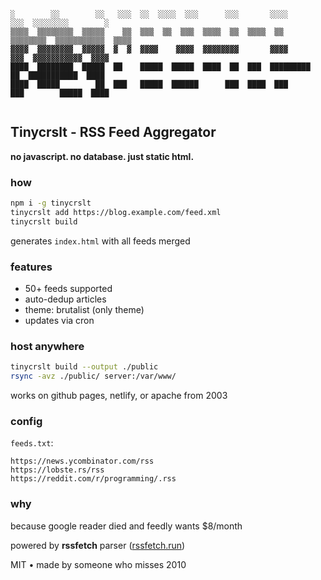```
░        ░░        ░░   ░░░  ░░  ░░░░  ░░░      ░░░       ░░░░      ░░░  ░░░░░░░░        ░
▒▒▒▒  ▒▒▒▒▒▒▒▒  ▒▒▒▒▒    ▒▒  ▒▒▒  ▒▒  ▒▒▒  ▒▒▒▒  ▒▒  ▒▒▒▒  ▒▒  ▒▒▒▒▒▒▒▒  ▒▒▒▒▒▒▒▒▒▒▒  ▒▒▒▒
▓▓▓▓  ▓▓▓▓▓▓▓▓  ▓▓▓▓▓  ▓  ▓  ▓▓▓▓    ▓▓▓▓  ▓▓▓▓▓▓▓▓       ▓▓▓▓      ▓▓▓  ▓▓▓▓▓▓▓▓▓▓▓  ▓▓▓▓
████  ████████  █████  ██    █████  █████  ████  ██  ███  █████████  ██  ███████████  ████
████  █████        ██  ███   █████  ██████      ███  ████  ███      ███        █████  ████
                                                                                          
```

## Tinycrslt - RSS Feed Aggregator

**no javascript. no database. just static html.**

### how

```bash
npm i -g tinycrslt
tinycrslt add https://blog.example.com/feed.xml
tinycrslt build
```

generates `index.html` with all feeds merged

### features

- 50+ feeds supported
- auto-dedup articles
- theme: brutalist (only theme)
- updates via cron

### host anywhere

```bash
tinycrslt build --output ./public
rsync -avz ./public/ server:/var/www/
```

works on github pages, netlify, or apache from 2003

### config

`feeds.txt`:

```
https://news.ycombinator.com/rss
https://lobste.rs/rss
https://reddit.com/r/programming/.rss
```

### why

because google reader died and feedly wants $8/month

powered by **rssfetch** parser ([rssfetch.run](https://rssfetch.run))

MIT • made by someone who misses 2010

